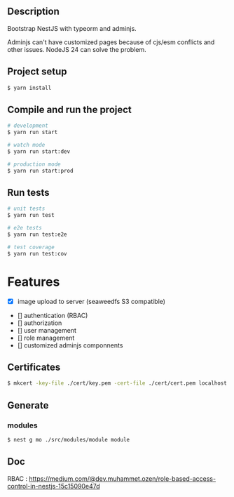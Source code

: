 

## Description

Bootstrap NestJS with typeorm and adminjs.

Adminjs can't have customized pages because of cjs/esm conflicts and other issues. NodeJS 24 can solve the problem.

## Project setup

```bash
$ yarn install
```

## Compile and run the project

```bash
# development
$ yarn run start

# watch mode
$ yarn run start:dev

# production mode
$ yarn run start:prod
```

## Run tests

```bash
# unit tests
$ yarn run test

# e2e tests
$ yarn run test:e2e

# test coverage
$ yarn run test:cov
```
# Features

- [x] image upload to server (seaweedfs S3 compatible)
- [] authentication (RBAC)
- [] authorization
- [] user management
- [] role management
- [] customized adminjs componnents

## Certificates

```bash
$ mkcert -key-file ./cert/key.pem -cert-file ./cert/cert.pem localhost
```


## Generate
### modules
```bash
$ nest g mo ./src/modules/module module
```


## Doc

RBAC : https://medium.com/@dev.muhammet.ozen/role-based-access-control-in-nestjs-15c15090e47d

